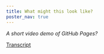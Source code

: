 ```yaml
---
title: What might this look like?
poster_nav: true
---
```


<!--video src="" class="responsive">
    A short video demo of GitHub Pages?
</video-->

*A short video demo of GitHub Pages?*

[Transcript](transcript.html)
